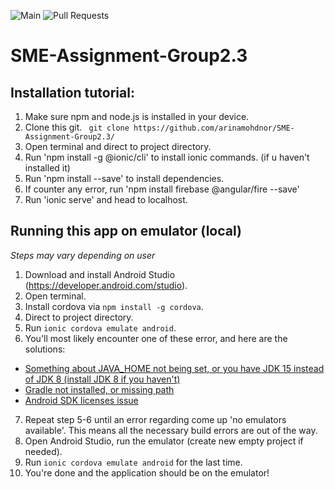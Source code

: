 
![Main](https://github.com/arinamohdnor/SME-Assignment-Group2.3/workflows/Main%20Branch/badge.svg)
![Pull Requests](https://github.com/arinamohdnor/SME-Assignment-Group2.3/workflows/Pull%20Requests/badge.svg)

# SME-Assignment-Group2.3

## Installation tutorial:

1. Make sure npm and node.js is installed in your device.
2. Clone this git. 
 ``` git clone https://github.com/arinamohdnor/SME-Assignment-Group2.3/```
3. Open terminal and direct to project directory.
4. Run 'npm install -g @ionic/cli' to install ionic commands. (if u haven't installed it) 
5. Run 'npm install --save' to install dependencies.
6. If counter any error, run 'npm install firebase @angular/fire --save'
7. Run 'ionic serve' and head to localhost.

## Running this app on emulator (local)

*Steps may vary depending on user*

1. Download and install Android Studio (https://developer.android.com/studio).
2. Open terminal.
3. Install cordova via ```npm install -g cordova```.
4. Direct to project directory.
5. Run ```ionic cordova emulate android```.
6. You'll most likely encounter one of these error, and here are the solutions:

- [Something about JAVA_HOME not being set, or you have JDK 15 instead of JDK 8 (install JDK 8 if you haven't)](https://stackoverflow.com/a/63152392)
- [Gradle not installed, or missing path](https://stackoverflow.com/a/43692039)
- [Android SDK licenses issue](https://stackoverflow.com/a/57554165)

7. Repeat step 5-6 until an error regarding come up 'no emulators available'. This means all the necessary build errors are out of the way.
8. Open Android Studio, run the emulator (create new empty project if needed).
9. Run ```ionic cordova emulate android``` for the last time.
10. You're done and the application should be on the emulator!
